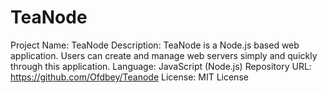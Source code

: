 # TeaNode
Project Name: TeaNode
Description: TeaNode is a Node.js based web application. Users can create and manage web servers simply and quickly through this application.
Language: JavaScript (Node.js)
Repository URL: https://github.com/Ofdbey/Teanode
License: MIT License
